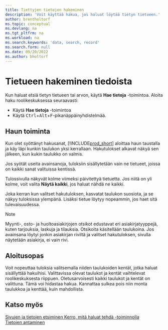 ```yaml
---
title: Tiettyjen tietojen hakeminen
description: 'Voit käyttää hakua, jos haluat löytää tietyn tietueen.'
author: brentholtorf
ms.topic: conceptual
ms.devlang: na
ms.tgt_pltfrm: na
ms.workload: na
ms.search.keywords: 'data, search, record'
ms.search.form: null
ms.date: 09/20/2022
ms.author: bholtorf
---
```


# <a name="search-for-a-record-in-your-data"></a><a name="search-for-a-record-in-your-data"></a><a name="search-for-a-record-in-your-data"></a>Tietueen hakeminen tiedoista

Kun haluat etsiä tietyn tietueen tai arvon, käytä **Hae tietoja** -toimintoa. Aloita haku roolikeskuksessa seuraavasti:

* Käytä **Hae tietoja** -toimintoa
* Käytä <kbd>Ctrl</kbd>+<kbd>Alt</kbd>+<kbd>F</kbd>-pikanäppäinyhdistelmää.

## <a name="how-search-works"></a><a name="how-search-works"></a><a name="how-search-works"></a>Haun toiminta

Kun olet syöttänyt hakusanat, [!INCLUDE[prod_short](includes/prod_short.md)] aloittaa haun taustalla ja käy läpi kunkin taulukon yksi kerrallaan. Hakutulokset alkavat näkyä sen jälkeen, kun kukin taulukko on valmis. 

Jos syötät useita avainsanoja, tuloksiin sisällytetään vain ne tietueet, joissa on kaikki sanat valituissa kentissä.

Tulossivulla näkyvät kolme viimeksi päivitettyä tietuetta. Jos niitä on yli kolme, voit valita **Näytä kaikki**, jos haluat nähdä ne kaikki.

Joka kerran kun valitset hakutuloksen, kasvatat taulukon suosiota, ja se näkyy tuloksissa ylempänä. Lisäksi tietue löytyy nopeammin, jos haet sitä tulevaisuudessa.

> [!NOTE]
> Myynti-, osto- ja huoltoasiakirjojen otsikot edustavat eri asiakirjatyyppejä, kuten tarjouksia, laskuja ja tilauksia. Otsikoita käsitellään taulukoina. Jos avainsana löytyi jonkin asiakirjan riviltä ja valitset hakutuloksen, sivulla näytetään asiakirja, ei vain rivi.

## <a name="getting-started"></a><a name="getting-started"></a><a name="getting-started"></a>Aloitusopas

Voit nopeuttaa tuloksia valitsemalla niiden taulukoiden kentät, jotka haluat sisällyttää hakuihisi. Valittavissa olevat taulukot ja kentät vaihtelevat roolikeskuksesta riippuen. Oletusarvoisesti kaikki taulukot ja kentät on valittuna. Tämä voi hidastaa hakua. Kannattaa sulkea pois niin monta taulukkoa ja kenttää, kuin mahdollista.

## <a name="see-also"></a><a name="see-also"></a><a name="see-also"></a>Katso myös

[Sivujen ja tietojen etsiminen Kerro, mitä haluat tehdä -toiminnolla](ui-search.md)  
[Tietojen antaminen](ui-enter-data.md)  
